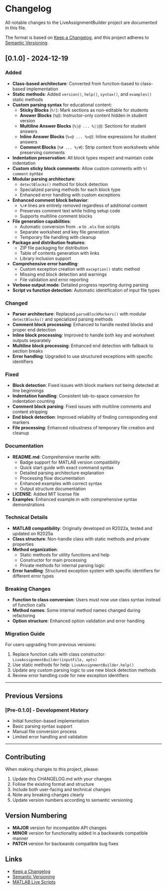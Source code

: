 # Changelog

All notable changes to the LiveAssignmentBuilder project are documented in this file.

The format is based on [Keep a Changelog](https://keepachangelog.com/en/1.0.0/),
and this project adheres to [Semantic Versioning](https://semver.org/spec/v2.0.0.html).

## [0.1.0] - 2024-12-19

### Added
- **Class-based architecture**: Converted from function-based to class-based implementation
- **Static methods**: Added `version()`, `help()`, `syntax()`, and `examples()` static methods
- **Custom parsing syntax** for educational content:
  - **Sticky Blocks** (`%!`): Mark sections as non-editable for students
  - **Answer Blocks** (`%@`): Instructor-only content hidden in student version
  - **Multiline Answer Blocks** (`%|@ ... %||@`): Sections for student answers
  - **Inline Answer Blocks** (`%<@ ... %>@`): Inline expressions for student answers
  - **Comment Blocks** (`%# ... %/#`): Strip content from worksheets while preserving comments
- **Indentation preservation**: All block types respect and maintain code indentation
- **Custom sticky block comments**: Allow custom comments with `%! comment` syntax
- **Modular parsing architecture**: 
  - `detectBlocks()` method for block detection
  - Specialized parsing methods for each block type
  - Enhanced error handling with custom exceptions
- **Enhanced comment block behavior**:
  - `%/#` lines are entirely removed regardless of additional content
  - Preserves comment text while hiding setup code
  - Supports multiline comment blocks
- **File generation capabilities**:
  - Automatic conversion from `.m` to `.mlx` live scripts
  - Separate worksheet and key file generation
  - Temporary file handling with cleanup
- **Package and distribution features**:
  - ZIP file packaging for distribution
  - Table of contents generation with links
  - Library inclusion support
- **Comprehensive error handling**:
  - Custom exception creation with `exception()` static method
  - Missing end block detection and warnings
  - File validation and error reporting
- **Verbose output mode**: Detailed progress reporting during parsing
- **Script vs function detection**: Automatic identification of input file types

### Changed
- **Parser architecture**: Replaced `parseBlockMarkers()` with modular `detectBlocks()` and specialized parsing methods
- **Comment block processing**: Enhanced to handle nested blocks and proper end detection
- **Inline block processing**: Improved to handle both key and worksheet outputs separately
- **Multiline block processing**: Enhanced end detection with fallback to section breaks
- **Error handling**: Upgraded to use structured exceptions with specific identifiers

### Fixed
- **Block detection**: Fixed issues with block markers not being detected at line beginnings
- **Indentation handling**: Consistent tab-to-space conversion for indentation counting
- **Comment block parsing**: Fixed issues with multiline comments and content stripping
- **End block detection**: Improved reliability of finding corresponding end markers
- **File processing**: Enhanced robustness of temporary file creation and cleanup

### Documentation
- **README.md**: Comprehensive rewrite with:
  - Badge support for MATLAB version compatibility
  - Quick start guide with exact command syntax
  - Detailed parsing architecture explanation
  - Processing flow documentation
  - Enhanced examples with correct syntax
  - Output structure documentation
- **LICENSE**: Added MIT license file
- **Examples**: Enhanced example.m with comprehensive syntax demonstrations

### Technical Details
- **MATLAB compatibility**: Originally developed on R2022a, tested and updated on R2025a
- **Class structure**: Non-handle class with static methods and private properties
- **Method organization**: 
  - Static methods for utility functions and help
  - Constructor for main processing
  - Private methods for internal parsing logic
- **Error handling**: Structured exception system with specific identifiers for different error types

### Breaking Changes
- **Function to class conversion**: Users must now use class syntax instead of function calls
- **Method names**: Some internal method names changed during refactoring
- **Option structure**: Enhanced option validation and error handling

### Migration Guide
For users upgrading from previous versions:
1. Replace function calls with class constructor: `LiveAssignmentBuilder(inputFile, opts)`
2. Use static methods for help: `LiveAssignmentBuilder.help()`
3. Update any custom parsing logic to use new block detection methods
4. Review error handling code for new exception identifiers

---

## Previous Versions

### [Pre-0.1.0] - Development History
- Initial function-based implementation
- Basic parsing syntax support
- Manual file conversion process
- Limited error handling and validation

---

## Contributing

When making changes to this project, please:
1. Update this CHANGELOG.md with your changes
2. Follow the existing format and structure
3. Include both user-facing and technical changes
4. Note any breaking changes clearly
5. Update version numbers according to semantic versioning

## Version Numbering

- **MAJOR** version for incompatible API changes
- **MINOR** version for functionality added in a backwards compatible manner  
- **PATCH** version for backwards compatible bug fixes

## Links

- [Keep a Changelog](https://keepachangelog.com/)
- [Semantic Versioning](https://semver.org/)
- [MATLAB Live Scripts](https://www.mathworks.com/help/matlab/matlab_prog/live-scripts.html)
